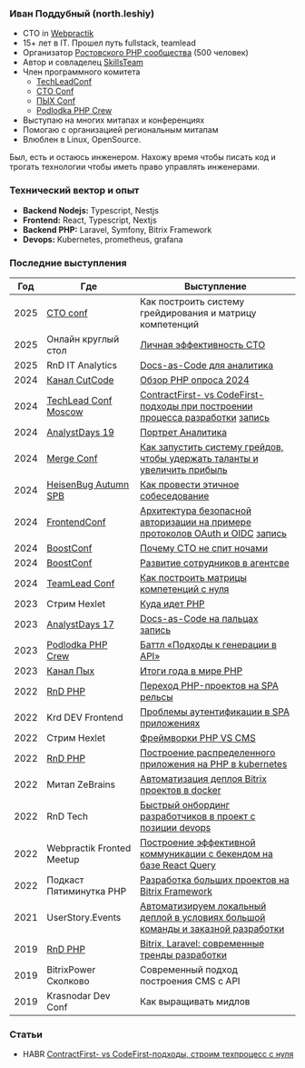 ### Иван Поддубный (north.leshiy)

- CTO in [Webpractik](https://webpractik.ru/)
- 15+ лет в IT. Прошел путь fullstack, teamlead
- Организатор [Ростовского PHP сообщества](https://t.me/rndphp) (500 человек)
- Автор и совладелец [SkillsTeam](https://skillsteam.ru)
- Член программного комитета
  - [TechLeadConf](https://techleadconf.ru/)
  - [CTO Conf](https://ctoconf.ru)
  - [ПЫХ Conf](https://conf.phpyh.ru)
  - [Podlodka PHP Crew](https://podlodka.io/phpcrew)
- Выступаю на многих митапах и конференциях
- Помогаю с организацией региональным митапам
- Влюблен в Linux, OpenSource.

Был, есть и остаюсь инженером.
Нахожу время чтобы писать код и трогать технологии чтобы иметь право управлять инженерами.

### Технический вектор и опыт
- **Backend Nodejs:** Typescript, Nestjs
- **Frontend:** React, Typescript, Nextjs
- **Backend PHP:** Laravel, Symfony, Bitrix Framework
- **Devops:** Kubernetes, prometheus, grafana

### Последние выступления
| Год | Где | Выступление |
| ------------- | ------------- | ------------- |
| 2025  | [CTO conf](https://ctoconf.ru/) | Как построить систему грейдирования и матрицу компетенций  |
| 2025  | Онлайн круглый стол | [Личная эффективность CTO](https://ctoconf.ru/2025/meetup)  |
| 2025  | RnD IT Analytics | [Docs-as-Code для аналитика](https://www.youtube.com/watch?v=hD-_q6MZPXI&t=440s)  |
| 2024  | [Канал CutCode](https://www.youtube.com/@CutCodeRu) | [Обзор PHP опроса 2024](https://www.youtube.com/live/S0-B0ixfZMc) |
| 2024  | [TechLead Conf Moscow](https://techleadconf.ru/moscow/2024) | [ContractFirst- vs CodeFirst-подходы при построении процесса разработки](https://techleadconf.ru/moscow/2024/abstracts/13666) [запись](https://www.youtube.com/watch?v=Uc2I5KEuuCE)|
| 2024  | [AnalystDays 19](https://analystdays.ru/ru/archive?eventId=121860) | [Портрет Аналитика](https://analystdays.ru/ru/talk/126349) |
| 2024  | [Merge Conf](https://skolkovo2024.mergeconf.ru/) | [Как запустить систему грейдов, чтобы удержать таланты и увеличить прибыль](https://skolkovo2024.mergeconf.ru/speakers/hr/education/poddubniy) |
| 2024  | [HeisenBug Autumn SPB](https://heisenbug.ru/archive/2024%20Autumn/) | [Как провести этичное собеседование](https://heisenbug.ru/archive/2024%20Autumn/talks/14af76b0f9574531838f06d1b0067816/) |
| 2024  | [FrontendConf](https://frontendconf.ru/moscow/2024) | [Архитектура безопасной авторизации на примере протоколов OAuth и OIDC](https://frontendconf.ru/moscow/2024/abstracts/12653) [запись](https://youtu.be/QuLRwuDqsUY) |
| 2024  | [BoostConf](https://boostconf.ru/) | [Почему CTO не спит ночами](https://boostconf.ru/development-management#1717256858746) |
| 2024  | [BoostConf](https://boostconf.ru/) | [Развитие сотрудников в агентсве](https://boostconf.ru/development-management#1717256858746) |
| 2024  | [TeamLead Conf](https://knowledgeconf.ru/2024) | [Как построить матрицы компетенций с нуля](https://knowledgeconf.ru/2024/abstracts/11392) |
| 2023  | Стрим Hexlet | [Куда идет PHP](https://www.youtube.com/watch?v=YskqH_Jv5rE) |
| 2023  | [AnalystDays 17](https://analystdays.ru/ru/archive?eventId=109904) | [Docs-as-Code на пальцах](https://analystdays.ru/ru/talk/110725) [запись](https://www.youtube.com/watch?v=UmKtyUv2Dlo) |
| 2023  | [Podlodka PHP Crew](https://podlodka.io/phpcrew) | [Баттл «Подходы к генерации в API»](https://www.youtube.com/watch?v=vchFFe6j-1w) |
| 2023  | [Канал Пых](https://www.youtube.com/@phpyh) | [Итоги года в мире PHP](https://www.youtube.com/watch?v=cXdJxa2gxgo) |
| 2022  | [RnD PHP](www.youtube.com/@rndphp) | [Переход PHP-проектов на SPA рельсы](https://www.youtube.com/watch?v=POogPQm_PcE) |
| 2022  | Krd DEV Frontend | [Проблемы аутентификации в SPA приложениях](https://www.youtube.com/watch?v=EUYXgPecC28) |
| 2022  | Стрим Hexlet | [Фреймворки PHP VS CMS](https://www.youtube.com/watch?v=4_Q1ck1gRx0) |
| 2022  | [RnD PHP](www.youtube.com/@rndphp) | [Построение распределенного приложения на PHP в kubernetes](https://www.youtube.com/watch?v=XmzQtKwieDM&t=1s) |
| 2022  | Митап ZeBrains | [Автоматизация деплоя Bitrix проектов в docker](https://www.youtube.com/watch?v=HW42WBuZPzI) |
| 2022  | RnD Tech | [Быстрый онбординг разработчиков в проект с позиции devops](https://youtu.be/WYE9PGJS9ZE) |
| 2022  | Webpractik Fronted Meetup | [Построение эффективной коммуникации с бекендом на базе React Query](https://webpractik.timepad.ru/event/2170823/) |
| 2022  | Подкаст Пятиминутка PHP | [Разработка больших проектов на Bitrix Framework](https://5minphp.ru/episode91/) |
| 2021  | UserStory.Events | [Автоматизируем локальный деплой в условиях большой команды и заказной разработки](https://www.youtube.com/watch?v=e1X0jpzej9U) |
| 2019  | [RnD PHP](www.youtube.com/@rndphp) | [Bitrix, Laravel: современные тренды разработки](https://www.youtube.com/watch?v=Jx-Us1Hs8-U) |
| 2019  | BitrixPower Сколково | Современный подход построения CMS с API |
| 2019  | Krasnodar Dev Conf | Как выращивать мидлов |

### Статьи
- HABR [ContractFirst- vs CodeFirst-подходы, строим техпроцесс с нуля](https://habr.com/ru/companies/oleg-bunin/articles/914928/)

